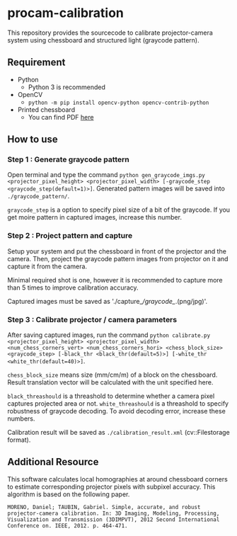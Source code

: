 # procam-calibration

This repository provides the sourcecode to calibrate projector-camera system using chessboard and structured light (graycode pattern).

## Requirement

* Python
    * Python 3 is recommended
* OpenCV
    * `python -m pip install opencv-python opencv-contrib-python`
* Printed chessboard
    * You can find PDF [here](http://oencv.jp/sample/pics/chesspattern_7x10.pdf)

## How to use
### Step 1 : Generate graycode pattern

Open terminal and type the command `python gen_graycode_imgs.py <projector_pixel_height> <projector_pixel_width> [-graycode_step <graycode_step(default=1)>]`.
Generated pattern images will be saved into `./graycode_pattern/`.

`graycode_step` is a option to specify pixel size of a bit of the graycode.
If you get moire pattern in captured images, increase this number.

### Step 2 : Project pattern and capture

Setup your system and put the chessboard in front of the projector and the camera.
Then, project the graycode pattern images from projector on it and capture it from the camera.

Minimal required shot is one, however it is recommended to capture more than 5 times to improve calibration accuracy.

Captured images must be saved as './capture_*/graycode_*.(png/jpg)'.

### Step 3 : Calibrate projector / camera parameters

After saving captured images, run the command `python calibrate.py <projector_pixel_height> <projector_pixel_width> <num_chess_corners_vert> <num_chess_corners_hori> <chess_block_size> <graycode_step> [-black_thr <black_thr(default=5)>] [-white_thr <white_thr(default=40)>]`.

`chess_block_size` means size (mm/cm/m) of a block on the chessboard.
Result translation vector will be calculated with the unit specified here.

`black_threashould` is a threashold to determine whether a camera pixel captures projected area or not.
`white_threashould` is a threashold to specify robustness of graycode decoding.
To avoid decoding error, increase these numbers.

Calibration result will be saved as `./calibration_result.xml` (cv::Filestorage format).

## Additional Resource

This software calculates local homographies at around chessboard corners to estimate corresponding projector pixels with subpixel accuracy.
This algorithm is based on the following paper.

```
MORENO, Daniel; TAUBIN, Gabriel. Simple, accurate, and robust projector-camera calibration. In: 3D Imaging, Modeling, Processing, Visualization and Transmission (3DIMPVT), 2012 Second International Conference on. IEEE, 2012. p. 464-471.
```

